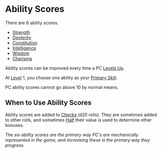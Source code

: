 # Ability Scores

There are 6 ability scores.

- [Strength](Strength.md)
- [Dexterity](Dexterity.md)
- [Constitution](Constitution.md)
- [Intelligence](Intelligence.md)
- [Wisdom](Wisdom.md)
- [Charisma](Charisma.md)

Ability scores can be improved every time a PC [Levels Up](../Derived%20Statistics/Level.md#Level%20Up).

At [Level](../Derived%20Statistics/Level.md) 1, you choose one ability as your [Primary Skill](../Backgrounds/Primary%20Skill.md).

PC ability scores cannot go above 10 by normal means.

## When to Use Ability Scores

Ability scores are added to [Checks](../../Game%20Procedures/Core%20Procedures/Check.md) (d20 rolls). They are sometimes added to other rolls, and sometimes [Half](../../Game%20Procedures/Core%20Procedures/Half.md) their value is used to determine other bonuses.

*The six ability scores are the primary way PC's are mechanically represented in the game, and increasing these is the primary way they progress.*

